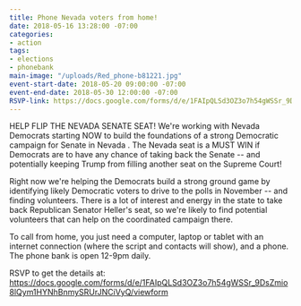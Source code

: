 ```yaml
---
title: Phone Nevada voters from home!
date: 2018-05-16 13:28:00 -07:00
categories:
- action
tags:
- elections
- phonebank
main-image: "/uploads/Red_phone-b81221.jpg"
event-start-date: 2018-05-20 09:00:00 -07:00
event-end-date: 2018-05-30 12:00:00 -07:00
RSVP-link: https://docs.google.com/forms/d/e/1FAIpQLSd3OZ3o7h54gWSSr_9DsZmio8lQym1HYNhBnmySRUrJNCiVyQ/viewform
---
```


HELP FLIP THE NEVADA SENATE SEAT!  We're working with Nevada Democrats starting NOW to build the foundations of a strong  Democratic campaign for Senate in Nevada .  The Nevada seat is a MUST WIN if Democrats are to have any chance of taking back the Senate -- and potentially keeping Trump from filling another seat on the Supreme Court!

Right now we're helping the Democrats build a strong ground game by identifying likely Democratic voters to drive to the polls in November -- and finding volunteers.  There is a lot of interest and energy in the state to take back Republican Senator Heller's seat, so we're likely to find potential volunteers that can help on the coordinated campaign there.

To call from home, you just need a computer, laptop or tablet with an internet connection (where the script and contacts will show), and a phone.  The phone bank is open 12-9pm daily.

RSVP to get the details at: https://docs.google.com/forms/d/e/1FAIpQLSd3OZ3o7h54gWSSr_9DsZmio8lQym1HYNhBnmySRUrJNCiVyQ/viewform